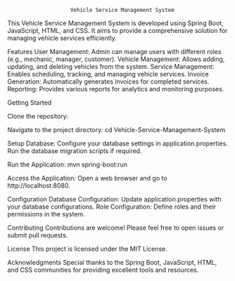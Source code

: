                         Vehicle Service Management System

This Vehicle Service Management System is developed using Spring Boot, JavaScript, HTML, and CSS. It aims to provide a comprehensive solution for managing vehicle services efficiently.

Features
User Management: Admin can manage users with different roles (e.g., mechanic, manager, customer).
Vehicle Management: Allows adding, updating, and deleting vehicles from the system.
Service Management: Enables scheduling, tracking, and managing vehicle services.
Invoice Generation: Automatically generates invoices for completed services.
Reporting: Provides various reports for analytics and monitoring purposes.


Getting Started

Clone the repository:


Navigate to the project directory:
cd Vehicle-Service-Management-System

Setup Database:
Configure your database settings in application.properties.
Run the database migration scripts if required.

Run the Application:
mvn spring-boot:run

Access the Application:
Open a web browser and go to http://localhost:8080.

Configuration
Database Configuration: Update application.properties with your database configurations.
Role Configuration: Define roles and their permissions in the system.

Contributing
Contributions are welcome! Please feel free to open issues or submit pull requests.

License
This project is licensed under the MIT License.

Acknowledgments
Special thanks to the Spring Boot, JavaScript, HTML, and CSS communities for providing excellent tools and resources.
